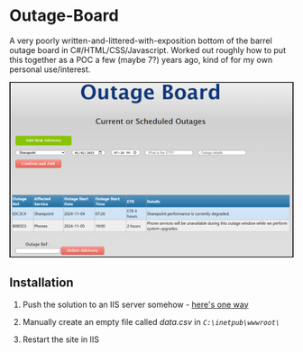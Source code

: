 # Outage-Board
A very poorly written-and-littered-with-exposition bottom of the barrel outage board in C#/HTML/CSS/Javascript.
Worked out roughly how to put this together as a POC a few (maybe 7?) years ago, kind of for my own personal use/interest.

![Screenshot](/assets/images/screenshot.png "fisher price outageboard")

## Installation
1) Push the solution to an IIS server somehow - [here's one way ](https://learn.microsoft.com/en-us/aspnet/web-forms/overview/deployment/visual-studio-web-deployment/deploying-to-iis)

2) Manually create an empty file called *data.csv* in *`C:\inetpub\wwwroot\`*

3) Restart the site in IIS
